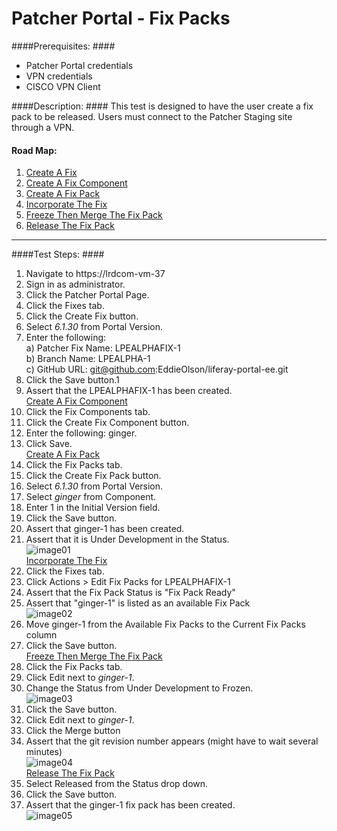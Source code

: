 Patcher Portal - Fix Packs
========================== 

####Prerequisites: ####

* Patcher Portal credentials
* VPN credentials
* CISCO VPN Client

####Description: ####
This test is designed to have the user create a fix pack to be released. Users must connect to the Patcher Staging site through a VPN.

#### Road Map: ####
1. [Create A Fix](#CreateAFix)
1. [Create A Fix Component](#CreateAFixComponent)
1. [Create A Fix Pack](#CreateAFixPack)
1. [Incorporate The Fix](#IncorporateTheFix)
1. [Freeze Then Merge The Fix Pack](#FreezeThenMergeTheFixPack)
1. [Release The Fix Pack](#ReleaseTheFixPack)

****


####Test Steps: ####
1. <a href="#CreateAFix" name="CreateAFix"></a>Navigate to https://lrdcom-vm-37
1. Sign in as administrator.
1. Click the Patcher Portal Page.
1. Click the Fixes tab.
1. Click the Create Fix button.
1. Select *6.1.30* from Portal Version.
1. Enter the following:    
	a) Patcher Fix Name: 	LPEALPHAFIX-1    
	b) Branch Name:	LPEALPHA-1    
	c) GitHub URL: git@github.com:EddieOlson/liferay-portal-ee.git
1. Click the Save button.1
1. Assert that the LPEALPHAFIX-1 has been created.    
<a href="#CreateAFixComponent" name="CreateAFixComponent">Create A Fix Component</a>
1. Click the Fix Components tab.
1. Click the Create Fix Component button.
1. Enter the following: ginger.
1. Click Save.    
<a href="#CreateAFixPack" name="CreateAFixPack">Create A Fix Pack</a>
1. Click the Fix Packs tab.
1. Click the Create Fix Pack button.
1. Select *6.1.30* from Portal Version.
1. Select *ginger* from Component.
1. Enter 1 in the Initial Version field.
1. Click the Save button.
1. Assert that ginger-1 has been created.
1. Assert that it is Under Development in the Status.    
![image01](https://github.com/liferay/liferay-qa-ee/raw/master/patcher-portal/images/ginger-1.png)    
<a href="#IncorporateTheFix" name="IncorporateTheFix">Incorporate The Fix</a>
1. Click the Fixes tab.
1. Click Actions > Edit Fix Packs for LPEALPHAFIX-1
1. Assert that the Fix Pack Status is "Fix Pack Ready"
1. Assert that "ginger-1" is listed as an available Fix Pack    
![image02](https://github.com/liferay/liferay-qa-ee/raw/master/patcher-portal/images/ginger-2.png)
1. Move ginger-1 from the Available Fix Packs to the Current Fix Packs column
1. Click the Save button.    
<a href="#FreezeThenMergeTheFixPack" name="FreezeThenMergeTheFixPack">Freeze Then Merge The Fix Pack</a>
1. Click the Fix Packs tab.
1. Click Edit next to *ginger-1*.
1. Change the Status from Under Development to Frozen.    
![image03](https://github.com/liferay/liferay-qa-ee/raw/master/patcher-portal/images/ginger-3.png)
1. Click the Save button.
1. Click Edit next to *ginger-1*.
1. Click the Merge button
1. Assert that the git revision number appears (might have to wait several minutes)    
![image04](https://github.com/liferay/liferay-qa-ee/raw/master/patcher-portal/images/ginger-4.png)    
<a href="#ReleaseTheFixPack" name="ReleaseTheFixPack">Release The Fix Pack</a>
1. Select Released from the Status drop down.
1. Click the Save button.
1. Assert that the ginger-1 fix pack has been created.    
![image05](https://github.com/liferay/liferay-qa-ee/raw/master/patcher-portal/images/ginger-5.png)
